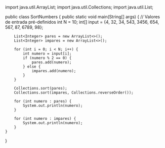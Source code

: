 import java.util.ArrayList;
import java.util.Collections;
import java.util.List;

public class SortNumbers {
    public static void main(String[] args) {
        // Valores de entrada pré-definidos
        int N = 10;
        int[] input = {4, 32, 34, 543, 3456, 654, 567, 87, 6789, 98};

        List<Integer> pares = new ArrayList<>();
        List<Integer> impares = new ArrayList<>();

        for (int i = 0; i < N; i++) {
            int numero = input[i];
            if (numero % 2 == 0) {
                pares.add(numero);
            } else {
                impares.add(numero);
            }
        }

        Collections.sort(pares);
        Collections.sort(impares, Collections.reverseOrder());

        for (int numero : pares) {
            System.out.println(numero);
        }

        for (int numero : impares) {
            System.out.println(numero);
        }
    }
}
